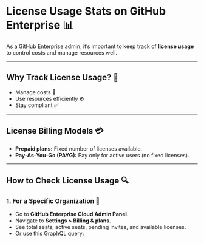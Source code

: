# License Usage Stats on GitHub Enterprise 📊

As a GitHub Enterprise admin, it’s important to keep track of **license usage** to control costs and manage resources well.

---

## Why Track License Usage? 🤔

- Manage costs 💸
- Use resources efficiently ⚙️
- Stay compliant ✅

---

## License Billing Models 💳

- **Prepaid plans:** Fixed number of licenses available.
- **Pay-As-You-Go (PAYG):** Pay only for active users (no fixed licenses).

---

## How to Check License Usage 🔍

### 1. For a Specific Organization 🏢

- Go to **GitHub Enterprise Cloud Admin Panel**.
- Navigate to **Settings > Billing & plans**.
- See total seats, active seats, pending invites, and available licenses.
- Or use this GraphQL query:
